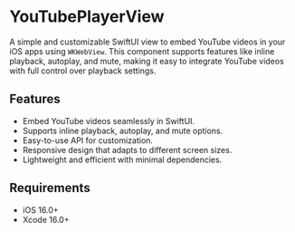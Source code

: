 # YouTubePlayerView

A simple and customizable SwiftUI view to embed YouTube videos in your iOS apps using `WKWebView`. This component supports features like inline playback, autoplay, and mute, making it easy to integrate YouTube videos with full control over playback settings.

## Features

- Embed YouTube videos seamlessly in SwiftUI.
- Supports inline playback, autoplay, and mute options.
- Easy-to-use API for customization.
- Responsive design that adapts to different screen sizes.
- Lightweight and efficient with minimal dependencies.

## Requirements

- iOS 16.0+
- Xcode 16.0+
